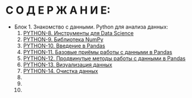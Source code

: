 # С О Д Е Р Ж А Н И Е:

+ Блок 1. Знакомство с данными. Python для анализа данных:
    1. [PYTHON-8. Инструменты для Data Science]() 
    2. [PYTHON-9. Библиотека NumPy]()
    3. [PYTHON-10. Введение в Pandas]()
    4. [PYTHON-11. Базовые приёмы работы с данными в Pandas]()
    5. [PYTHON-12. Продвинутые методы работы с данными в Pandas]()
    6. [PYTHON-13. Визуализация данных]()
    7. [PYTHON-14. Очистка данных]()
    8. 
    9. 
    10.
